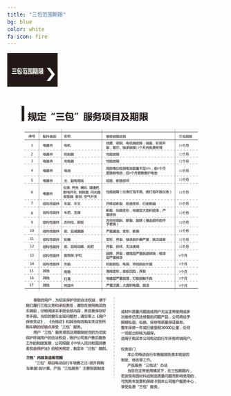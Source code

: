 ```yaml
---
title: "三包范围期限"
bg: blue
color: white
fa-icon: fire
---
```


![image tooltip here](/img/images/9_01.jpg)
